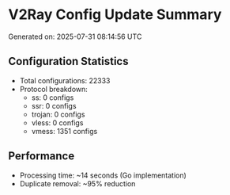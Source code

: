 # V2Ray Config Update Summary
Generated on: 2025-07-31 08:14:56 UTC

## Configuration Statistics
- Total configurations: 22333
- Protocol breakdown:
  - ss: 0 configs
  - ssr: 0 configs
  - trojan: 0 configs
  - vless: 0 configs
  - vmess: 1351 configs

## Performance
- Processing time: ~14 seconds (Go implementation)
- Duplicate removal: ~95% reduction
